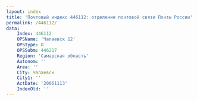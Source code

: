```yaml
---
layout: index
title: 'Почтовый индекс 446112: отделение почтовой связи Почты России'
permalink: /446112/
data:
    Index: 446112
    OPSName: 'Чапаевск 12'
    OPSType: О
    OPSSubm: 446217
    Region: 'Самарская область'
    Autonom: ''
    Area: ''
    City: Чапаевск
    City1: ''
    ActDate: '20061113'
    IndexOld: ''
---
```


